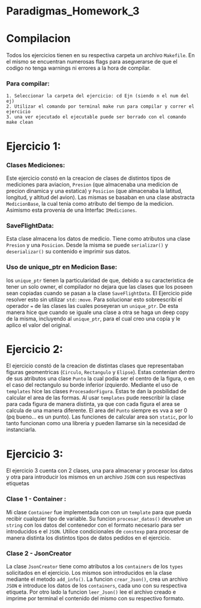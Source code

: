 # Paradigmas_Homework_3

# Compilacion
Todos los ejercicios tienen en su respectiva carpeta un archivo `Makefile`. En el mismo se encuentran numerosas flags para aseguerarse
de que el codigo no tenga warnings ni errores a la hora de compilar. 
### Para compilar:
    1. Seleccionar la carpeta del ejercicio: cd Ejn (siendo n el num del ej)
    2. Utilizar el comando por terminal make run para compilar y correr el ejercicio 
    3. una ver ejecutado el ejecutable puede ser borrado con el comando make clean 


# Ejercicio 1:

### Clases Mediciones:
Este ejercicio constó en la creacion de clases de distintos tipos de mediciones para aviacion, `Presion` (que almacenaba una medicion de precion dinamica y una estatica) y `Posicion` (que almacenaba la latitud, longitud, y altitud del avion). 
Las mismas se basaban en una clase abstracta `MedicionBase`, la cual tenia como atributo del tiempo de la medicion. 
Asimismo esta provenia de una Interfac `IMediciones`.

### SaveFlightData:
Esta clase almacena los datos de medicio. Tiene como atributos una clase `Presion` y una `Posicion`. Desde la misma se puede `serializar()` y `deserializar()` su contenido e imprimir sus datos.

### Uso de unique_ptr en Medicion Base:
los `unique_ptr` tienen la particularidad de que, debido a su caracteristica de tener un solo owner, el compilador no dejara que las clases que los poseen
sean copiadas cuando se pasan a la clase `SaveFlightData`. El Ejercicio pide resolver esto sin utilizar `std::move`. 
Para solucionar esto sobreescribí el operador `=` de las clases las cuales poseyeran un `unique_ptr`.  De esta manera hice que cuando se iguale una clase a otra se haga un deep copy de la misma, incluyendo al `unique_ptr`, para el cual creo una copia y le aplico el valor del original.

# Ejercicio 2:

El ejercicio constó de la creacion de distintas clases que representaban figuras geomentricas (`Circulo`, `Rectangulo` y `Elipse`).
Estas contenian dentro de sus atributos una clase `Punto` la cual podia ser el centro de la figura, o en el caso del rectangulo su borde inferior izquierdo.
Mediante el uso de `templates` hice las clases `ProcesadorFigura`. Estas te dan la posbilidad de calcular el area de las formas. Al usar `templates` pude reescribir la clase
para cada figura de manera distinta, ya que con cada figura el area se calcula de una manera diferente. El area del `Punto` siempre es vva a ser 0 (pq bueno... es un punto).
Las funciones de calcular area son `static`, por lo tanto funcionan como una libreria y pueden llamarse sin la necesidad de instanciarla.

# Ejercicio 3:
El ejercicio 3 cuenta con 2 clases, una para almacenar y procesar los datos y otra para introducir los mismos en un archivo `JSON` con sus respectivas etiquetas

### Clase 1 - Container : 
Mi clase `Container` fue implementada con con un `template` para que pueda recibir cualquier tipo de variable. Su funcion `procesar_datos()`
devuelve un `string` con los datos del contenedor con el formato necesario para ser introducidos e el `JSON`. Utilice condicionales
de `constexp` para procesar de manera distinta los distintos tipos de datos pedidos en el ejercicio.

### Clase 2 - JsonCreator
La clase `JsonCreator` tiene como atributos a los `containers` de los `types` solicitados en el ejercicio. Los mismos son introducidos en la clase mediante el metodo `add_info()`.
La funcion `crear_Json()`, crea un archivo `JSON` e introduce los datos de los `containers`, cada uno con su respectiva etiqueta.
Por otro lado la funcion `leer_Json()` lee el archivo creado e imprime por terminal el contenido del mismo con su respectivo formato.    
